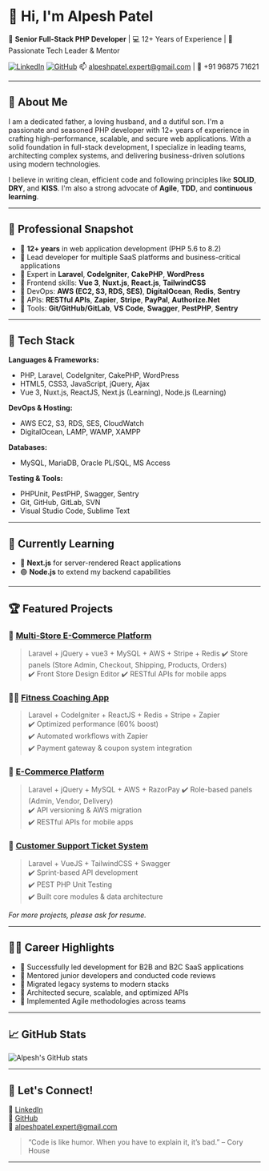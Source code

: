 # 👋 Hi, I'm Alpesh Patel

🎯 **Senior Full-Stack PHP Developer** | 💻 12+ Years of Experience | 🚀 Passionate Tech Leader & Mentor

[![LinkedIn](https://img.shields.io/badge/LinkedIn-Alpesh%20Patel-blue?logo=linkedin)](https://www.linkedin.com/in/alpesh-patel-fullstackphpdeveloper/)
[![GitHub](https://img.shields.io/badge/GitHub-AlpeshExpert-black?logo=github)](https://github.com/AlpeshExpert)
📫 alpeshpatel.expert@gmail.com | 📱 +91 96875 71621

---

## 🧠 About Me

I am a dedicated father, a loving husband, and a dutiful son. I'm a passionate and seasoned PHP developer with 12+ years of experience in crafting high-performance, scalable, and secure web applications. With a solid foundation in full-stack development, I specialize in leading teams, architecting complex systems, and delivering business-driven solutions using modern technologies.

I believe in writing clean, efficient code and following principles like **SOLID**, **DRY**, and **KISS**. I'm also a strong advocate of **Agile**, **TDD**, and **continuous learning**.

---

## 💼 Professional Snapshot

- 🔹 **12+ years** in web application development (PHP 5.6 to 8.2)
- 🔹 Lead developer for multiple SaaS platforms and business-critical applications
- 🔹 Expert in **Laravel**, **CodeIgniter**, **CakePHP**, **WordPress**
- 🔹 Frontend skills: **Vue 3**, **Nuxt.js**, **React.js**, **TailwindCSS**
- 🔹 DevOps: **AWS (EC2, S3, RDS, SES)**, **DigitalOcean**, **Redis**, **Sentry**
- 🔹 APIs: **RESTful APIs**, **Zapier**, **Stripe**, **PayPal**, **Authorize.Net**
- 🔹 Tools: **Git/GitHub/GitLab**, **VS Code**, **Swagger**, **PestPHP**, **Sentry**

---

## 🔨 Tech Stack

**Languages & Frameworks:**
- PHP, Laravel, CodeIgniter, CakePHP, WordPress
- HTML5, CSS3, JavaScript, jQuery, Ajax
- Vue 3, Nuxt.js, ReactJS, Next.js (Learning), Node.js (Learning)

**DevOps & Hosting:**
- AWS EC2, S3, RDS, SES, CloudWatch
- DigitalOcean, LAMP, WAMP, XAMPP

**Databases:**
- MySQL, MariaDB, Oracle PL/SQL, MS Access

**Testing & Tools:**
- PHPUnit, PestPHP, Swagger, Sentry
- Git, GitHub, GitLab, SVN
- Visual Studio Code, Sublime Text

---

## 🌱 Currently Learning

- 📘 **Next.js** for server-rendered React applications
- 🟢 **Node.js** to extend my backend capabilities

---

## 🏆 Featured Projects

### 🛒 [Multi-Store E-Commerce Platform]()
> Laravel + jQuery + vue3 + MySQL + AWS + Stripe + Redis 
✔️ Store panels (Store Admin, Checkout, Shipping, Products, Orders)  
✔️ Front Store Design Editor 
✔️ RESTful APIs for mobile apps

### 🏋️‍♂️ [Fitness Coaching App]()
> Laravel + CodeIgniter + ReactJS + Redis + Stripe + Zapier  
✔️ Optimized performance (60% boost)  
✔️ Automated workflows with Zapier  
✔️ Payment gateway & coupon system integration

### 🛒 [E-Commerce Platform]()
> Laravel + jQuery + MySQL + AWS + RazorPay 
✔️ Role-based panels (Admin, Vendor, Delivery)  
✔️ API versioning & AWS migration  
✔️ RESTful APIs for mobile apps

### 🎫 [Customer Support Ticket System]()
> Laravel + VueJS + TailwindCSS + Swagger  
✔️ Sprint-based API development  
✔️ PEST PHP Unit Testing  
✔️ Built core modules & data architecture

_For more projects, please ask for resume._

---

## 👨‍💻 Career Highlights

- 🔹 Successfully led development for B2B and B2C SaaS applications
- 🔹 Mentored junior developers and conducted code reviews
- 🔹 Migrated legacy systems to modern stacks
- 🔹 Architected secure, scalable, and optimized APIs
- 🔹 Implemented Agile methodologies across teams

---

## 📈 GitHub Stats

![Alpesh's GitHub stats](https://github-readme-stats.vercel.app/api?username=AlpeshExpert&show_icons=true&theme=github_dark)

---

## 🤝 Let's Connect!

🔗 [LinkedIn](https://www.linkedin.com/in/alpesh-patel-fullstackphpdeveloper/)  
🔗 [GitHub](https://github.com/AlpeshExpert)  
📧 alpeshpatel.expert@gmail.com

> “Code is like humor. When you have to explain it, it’s bad.” – Cory House

---

